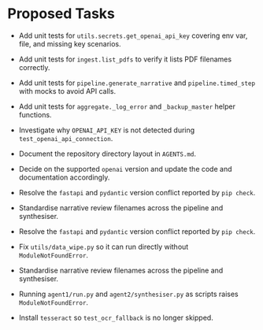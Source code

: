 # Proposed Tasks


- Add unit tests for `utils.secrets.get_openai_api_key` covering env var, file, and missing key scenarios.

- Add unit tests for `ingest.list_pdfs` to verify it lists PDF filenames correctly.

- Add unit tests for `pipeline.generate_narrative` and `pipeline.timed_step` with mocks to avoid API calls.
- Add unit tests for `aggregate._log_error` and `_backup_master` helper functions.



- Investigate why `OPENAI_API_KEY` is not detected during `test_openai_api_connection`.
- Document the repository directory layout in `AGENTS.md`.
- Decide on the supported `openai` version and update the code and documentation accordingly.

- Resolve the `fastapi` and `pydantic` version conflict reported by `pip check`.
- Standardise narrative review filenames across the pipeline and synthesiser.

- Resolve the `fastapi` and `pydantic` version conflict reported by `pip check`.


- Fix `utils/data_wipe.py` so it can run directly without `ModuleNotFoundError`.

- Standardise narrative review filenames across the pipeline and synthesiser.

- Running `agent1/run.py` and `agent2/synthesiser.py` as scripts raises `ModuleNotFoundError`.
- Install `tesseract` so `test_ocr_fallback` is no longer skipped.


